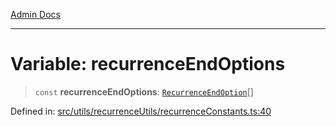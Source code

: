 [Admin Docs](/)

***

# Variable: recurrenceEndOptions

> `const` **recurrenceEndOptions**: [`RecurrenceEndOption`](../../recurrenceTypes/enumerations/RecurrenceEndOption.md)[]

Defined in: [src/utils/recurrenceUtils/recurrenceConstants.ts:40](https://github.com/PalisadoesFoundation/talawa-admin/blob/main/src/utils/recurrenceUtils/recurrenceConstants.ts#L40)
